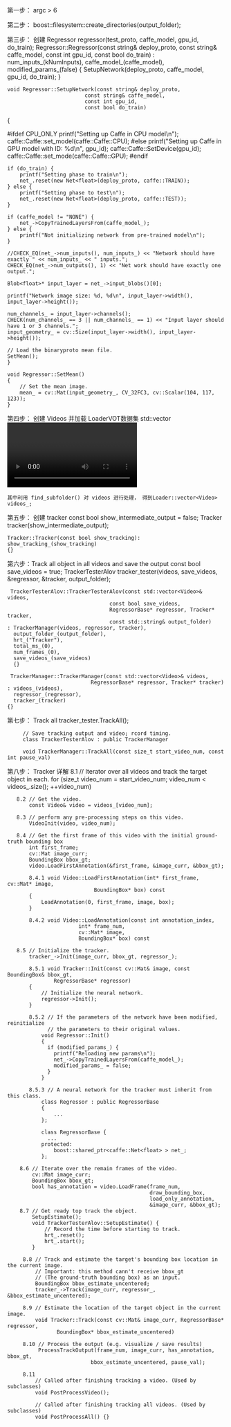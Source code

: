 
第一步：
     argc > 6

第二步：
     boost::filesystem::create_directories(output_folder);

第三步： 创建 Regressor regressor(test_proto, caffe_model, gpu_id, do_train);
    Regressor::Regressor(const string& deploy_proto,
					 const string& caffe_model,
					 const int gpu_id,
					 const bool do_train)
	: num_inputs_(kNumInputs),
      caffe_model_(caffe_model),
      modified_params_(false)
    {
	    SetupNetwork(deploy_proto, caffe_model, gpu_id, do_train);
    }
    
    void Regressor::SetupNetwork(const string& deploy_proto,
							 const string& caffe_model,
							 const int gpu_id,
							 const bool do_train) 
   {
	
#ifdef CPU_ONLY
	printf("Setting up Caffe in CPU model\n");
	caffe::Caffe::set_model(caffe::Caffe::CPU);
#else
	printf("Setting up Caffe in GPU model with ID: %d\n", gpu_id);
	caffe::Caffe::SetDevice(gpu_id);
	caffe::Caffe::set_mode(caffe::Caffe::GPU);
#endif
	
	if (do_train) {
		printf("Setting phase to train\n");
		net_.reset(new Net<float>(deploy_proto, caffe::TRAIN));
	} else {
		printf("Setting phase to test\n");
		net_.reset(new Net<float>(deploy_proto, caffe::TEST));
	}
	
	if (caffe_model != "NONE") {
		net_->CopyTrainedLayersFrom(caffe_model_);
	} else {
		printf("Not initializing network from pre-trained model\n");
	}
	
	//CHECK_EQ(net_->num_inputs(), num_inputs_) << "Network should have exactly " << num_inputs_ << " inputs.";
	CHECK_EQ(net_->num_outputs(), 1) << "Net work should have exactly one output.";
	
	Blob<float>* input_layer = net_->input_blobs()[0];
	
	printf("Network image size: %d, %d\n", input_layer->width(), input_layer->height());
	
	num_channels_ = input_layer->channels();
	CHECK(num_channels_ == 3 || num_channels_ == 1) << "Input layer should have 1 or 3 channels.";
	input_geometry_ = cv::Size(input_layer->width(), input_layer->height());
	
	// Load the binaryproto mean file.
	SetMean();
    }

    void Regressor::SetMean() 
    {
	    // Set the mean image.
	    mean_ = cv::Mat(input_geometry_, CV_32FC3, cv::Scalar(104, 117, 123));
    }

第四步： 创建 Videos 并加载 LoaderVOT数据集
    std::vector<Video> videos;
    LoaderVOT loader(videos_folder);
    videos = loader.get_videos();
    
    其中利用 find_subfolder() 对 videos 进行处理， 得到Loader::vector<Video> videos_;

第五步： 创建 tracker
    const bool show_intermediate_output = false;
    Tracker tracker(show_intermediate_output);
    
    Tracker::Tracker(const bool show_tracking):
    show_tracking_(show_tracking)
	{}

第六步：Track all object in all videos and save the output
     const bool save_videos = true;
     TrackerTesterAlov tracker_tester(videos, save_videos, &regressor, &tracker, output_folder);    
 
     TrackerTesterAlov::TrackerTesterAlov(const std::vector<Video>& videos,
									 const bool save_videos,
									 RegressorBase* regressor, Tracker* tracker,
									 const std::string& output_folder)
	: TrackerManager(videos, regressor, tracker),
      output_folder_(output_folder),
      hrt_("Tracker"),
      total_ms_(0),
      num_frames_(0),
      save_videos_(save_videos)
	  {}
      
     TrackerManager::TrackerManager(const std::vector<Video>& videos,
							   RegressorBase* regressor, Tracker* tracker)
	: videos_(videos),
      regressor_(regressor),
      tracker_(tracker)
	{}
    
第七步： Track all
     tracker_tester.TrackAll();

         // Save tracking output and video; rcord timing.
         class TrackerTesterAlov : public TrackerManager

         void TrackerManager::TrackAll(const size_t start_video_num, const int pause_val)

第八步： Tracker 详解
       8.1 // Iterator over all videos and track the target object in each.
	       for (size_t video_num = start_video_num; video_num < videos_.size(); ++video_num)
			 
	   8.2 // Get the video.
	       const Video& video = videos_[video_num];
       
       8.3 // perform any pre-processing steps on this video.
		   VideoInit(video, video_num);

       8.4 // Get the first frame of this video with the initial ground-truth bounding box
           int first_frame;
		   cv::Mat image_curr;
		   BoundingBox bbox_gt;
		   video.LoadFirstAnnotation(&first_frame, &image_curr, &bbox_gt);
           
           8.4.1 void Video::LoadFirstAnnotation(int* first_frame, cv::Mat* image,
							    BoundingBox* box) const
		   {
			   LoadAnnotation(0, first_frame, image, box);
		   }

           8.4.2 void Video::LoadAnnotation(const int annotation_index,
						   int* frame_num,
						   cv::Mat* image,
						   BoundingBox* box) const
	
       8.5 // Initialize the tracker.
           tracker_->Init(image_curr, bbox_gt, regressor_);

           8.5.1 void Tracker::Init(const cv::Mat& image, const BoundingBox& bbox_gt,
				   RegressorBase* regressor)
		   {
			   // Initialize the neural network.
	           regressor->Init();
		   }
           
           8.5.2 // If the parameters of the network have been modified, reinitialize 
			     // the parameters to their original values.
			   void Regressor::Init() 
		       {
			     if (modified_params_) {
		           printf("Reloading new params\n");
		           net_->CopyTrainedLayersFrom(caffe_model_);
		           modified_params_ = false;
				 }
	           }
           
           8.5.3 // A neural network for the tracker must inherit from this class.
               class Regressor : public RegressorBase
			   {
			       ...
			   };
			   
			   class RegressorBase {
		         ...
			   protected:
                   boost::shared_ptr<caffe::Net<float> > net_;	 
		       };

        8.6 // Iterate over the remain frames of the video.
            cv::Mat image_curr;
			BoundingBox bbox_gt;
            bool has_annotation = video.LoadFrame(frame_num,
												  draw_bounding_box,
												  load_only_annotation,
												  &image_curr, &bbox_gt);
        8.7 // Get ready top track the object.
			SetupEstimate();
            void TrackerTesterAlov::SetupEstimate() {
                // Record the time before starting to track.
                hrt_.reset();
                hrt_.start();
            }
        
         8.8 // Track and estimate the target's bounding box location in the current image.
			 // Important: this method cann't receive bbox_gt 
			 // (The ground-truth bounding box) as an input.
			 BoundingBox bbox_estimate_uncentered;
			 tracker_->Track(image_curr, regressor_, &bbox_estimate_uncentered);
         
         8.9 // Estimate the location of the target object in the current image.
		     void Tracker::Track(const cv::Mat& image_curr, RegressorBase* regressor,
				    BoundingBox* bbox_estimate_uncentered)
		 
		 8.10 // Process the output (e.g. visualize / save results)
              ProcessTrackOutput(frame_num, image_curr, has_annotation, bbox_gt,
							   bbox_estimate_uncentered, pause_val);
        
         8.11 
			 // Called after finishing tracking a video. (Used by subclasses) 
			 void PostProcessVideo();  
             
             // Called after finishing tracking all videos. (Used by subclasses)
             void PostProcessAll() {}










